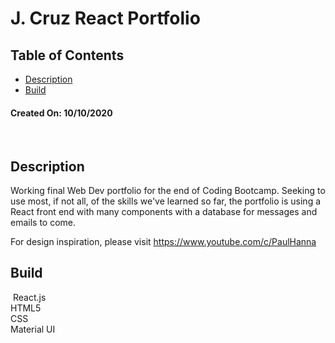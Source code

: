 # J. Cruz React Portfolio
  
  
## Table of Contents

* [Description](#Description)  
* [Build](#Build)  

#### Created On: 10/10/2020  
​  
## Description
Working final Web Dev portfolio for the end of Coding Bootcamp. Seeking to use most, if not all, of the skills we've learned so far, the portfolio is using a React front end with many components with a database for messages and emails to come. 

For design inspiration, please visit https://www.youtube.com/c/PaulHanna  


## Build
​
React.js  
HTML5  
CSS  
Material UI  
